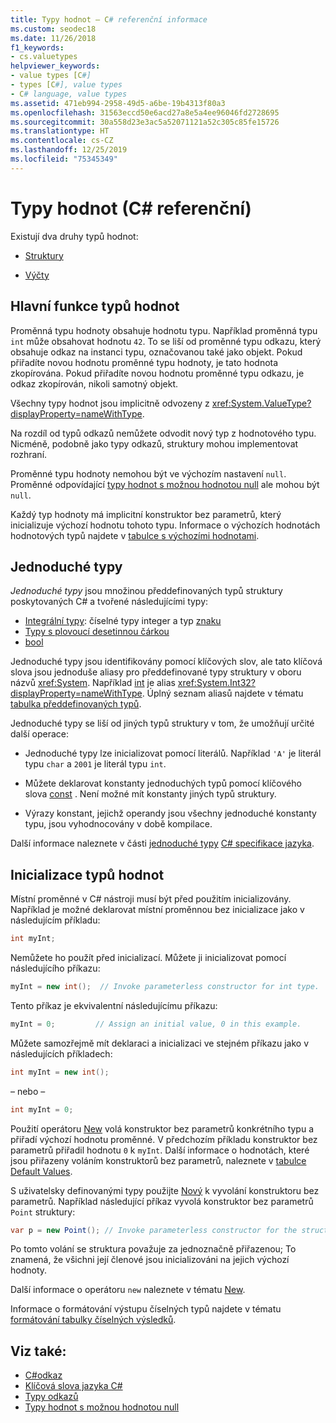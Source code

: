 ```yaml
---
title: Typy hodnot – C# referenční informace
ms.custom: seodec18
ms.date: 11/26/2018
f1_keywords:
- cs.valuetypes
helpviewer_keywords:
- value types [C#]
- types [C#], value types
- C# language, value types
ms.assetid: 471eb994-2958-49d5-a6be-19b4313f80a3
ms.openlocfilehash: 31563eccd50e6acd27a8e5a4ee96046fd2728695
ms.sourcegitcommit: 30a558d23e3ac5a52071121a52c305c85fe15726
ms.translationtype: HT
ms.contentlocale: cs-CZ
ms.lasthandoff: 12/25/2019
ms.locfileid: "75345349"
---
```

# <a name="value-types-c-reference"></a>Typy hodnot (C# referenční)

Existují dva druhy typů hodnot:

- [Struktury](struct.md)

- [Výčty](../builtin-types/enum.md)

## <a name="main-features-of-value-types"></a>Hlavní funkce typů hodnot

Proměnná typu hodnoty obsahuje hodnotu typu. Například proměnná typu `int` může obsahovat hodnotu `42`. To se liší od proměnné typu odkazu, který obsahuje odkaz na instanci typu, označovanou také jako objekt. Pokud přiřadíte novou hodnotu proměnné typu hodnoty, je tato hodnota zkopírována. Pokud přiřadíte novou hodnotu proměnné typu odkazu, je odkaz zkopírován, nikoli samotný objekt.

Všechny typy hodnot jsou implicitně odvozeny z <xref:System.ValueType?displayProperty=nameWithType>.

Na rozdíl od typů odkazů nemůžete odvodit nový typ z hodnotového typu. Nicméně, podobně jako typy odkazů, struktury mohou implementovat rozhraní.

Proměnné typu hodnoty nemohou být ve výchozím nastavení `null`. Proměnné odpovídající [typy hodnot s možnou hodnotou null](../builtin-types/nullable-value-types.md) ale mohou být `null`.

Každý typ hodnoty má implicitní konstruktor bez parametrů, který inicializuje výchozí hodnotu tohoto typu. Informace o výchozích hodnotách hodnotových typů najdete v [tabulce s výchozími hodnotami](default-values-table.md).

## <a name="simple-types"></a>Jednoduché typy

*Jednoduché typy* jsou množinou předdefinovaných typů struktury poskytovaných C# a tvořené následujícími typy:

- [Integrální typy](../builtin-types/integral-numeric-types.md): číselné typy integer a typ [znaku](../builtin-types/char.md)
- [Typy s plovoucí desetinnou čárkou](../builtin-types/floating-point-numeric-types.md)
- [bool](../builtin-types/bool.md)

Jednoduché typy jsou identifikovány pomocí klíčových slov, ale tato klíčová slova jsou jednoduše aliasy pro předdefinované typy struktury v oboru názvů <xref:System>. Například [int](../builtin-types/integral-numeric-types.md) je alias <xref:System.Int32?displayProperty=nameWithType>. Úplný seznam aliasů najdete v tématu [tabulka předdefinovaných typů](built-in-types-table.md).

Jednoduché typy se liší od jiných typů struktury v tom, že umožňují určité další operace:

- Jednoduché typy lze inicializovat pomocí literálů. Například `'A'` je literál typu `char` a `2001` je literál typu `int`.

- Můžete deklarovat konstanty jednoduchých typů pomocí klíčového slova [const](const.md) . Není možné mít konstanty jiných typů struktury.

- Výrazy konstant, jejichž operandy jsou všechny jednoduché konstanty typu, jsou vyhodnocovány v době kompilace.

Další informace naleznete v části [jednoduché typy](~/_csharplang/spec/types.md#simple-types) [ C# specifikace jazyka](/dotnet/csharp/language-reference/language-specification/introduction).

## <a name="initializing-value-types"></a>Inicializace typů hodnot

Místní proměnné v C# nástroji musí být před použitím inicializovány. Například je možné deklarovat místní proměnnou bez inicializace jako v následujícím příkladu:

```csharp
int myInt;
```

Nemůžete ho použít před inicializací. Můžete ji inicializovat pomocí následujícího příkazu:

```csharp
myInt = new int();  // Invoke parameterless constructor for int type.
```

Tento příkaz je ekvivalentní následujícímu příkazu:

```csharp
myInt = 0;         // Assign an initial value, 0 in this example.
```

Můžete samozřejmě mít deklaraci a inicializaci ve stejném příkazu jako v následujících příkladech:

```csharp
int myInt = new int();
```

– nebo –

```csharp
int myInt = 0;
```

Použití operátoru [New](../operators/new-operator.md) volá konstruktor bez parametrů konkrétního typu a přiřadí výchozí hodnotu proměnné. V předchozím příkladu konstruktor bez parametrů přiřadil hodnotu `0` k `myInt`. Další informace o hodnotách, které jsou přiřazeny voláním konstruktorů bez parametrů, naleznete v [tabulce Default Values](default-values-table.md).

S uživatelsky definovanými typy použijte [Nový](../operators/new-operator.md) k vyvolání konstruktoru bez parametrů. Například následující příkaz vyvolá konstruktor bez parametrů `Point` struktury:

```csharp
var p = new Point(); // Invoke parameterless constructor for the struct.
```

Po tomto volání se struktura považuje za jednoznačně přiřazenou; To znamená, že všichni její členové jsou inicializováni na jejich výchozí hodnoty.

Další informace o operátoru `new` naleznete v tématu [New](../operators/new-operator.md).

Informace o formátování výstupu číselných typů najdete v tématu [formátování tabulky číselných výsledků](formatting-numeric-results-table.md).

## <a name="see-also"></a>Viz také:

- [C#odkaz](../index.md)
- [Klíčová slova jazyka C#](index.md)
- [Typy odkazů](reference-types.md)
- [Typy hodnot s možnou hodnotou null](../builtin-types/nullable-value-types.md)
